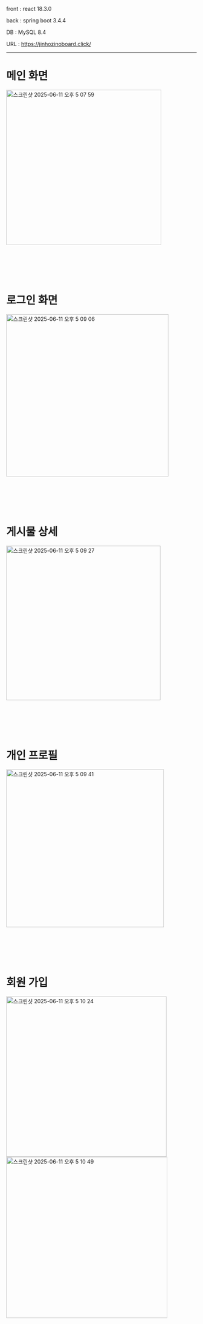front : react 18.3.0  

back : spring boot 3.4.4

DB : MySQL 8.4

URL : https://jinhozinoboard.click/

-------------------------------------------------------------------------------

# 메인 화면

<img width="410" alt="스크린샷 2025-06-11 오후 5 07 59" src="https://github.com/user-attachments/assets/a16da46a-af93-47ca-8852-2fa5d775df7d" />
<br><br><br><br><br><br>

# 로그인 화면

<img width="429" alt="스크린샷 2025-06-11 오후 5 09 06" src="https://github.com/user-attachments/assets/250262eb-b130-4a4e-833e-c1a28f329745" />
<br><br><br><br><br><br>

# 게시물 상세

<img width="408" alt="스크린샷 2025-06-11 오후 5 09 27" src="https://github.com/user-attachments/assets/b30c2155-cb28-49bc-8c51-dde395ec03f0" />
<br><br><br><br><br><br>

# 개인 프로필

<img width="417" alt="스크린샷 2025-06-11 오후 5 09 41" src="https://github.com/user-attachments/assets/b5a1e8eb-b967-4f2a-8503-1b8b397d9a0f" />
<br><br><br><br><br><br>

# 회원 가입

<img width="424" alt="스크린샷 2025-06-11 오후 5 10 24" src="https://github.com/user-attachments/assets/780f0a3b-4a61-4dfc-8603-8e49a4e9f345" />
<img width="426" alt="스크린샷 2025-06-11 오후 5 10 49" src="https://github.com/user-attachments/assets/820ad89e-08c8-48c1-8b4a-0fd454f5739f" />
<br><br><br><br><br><br>


